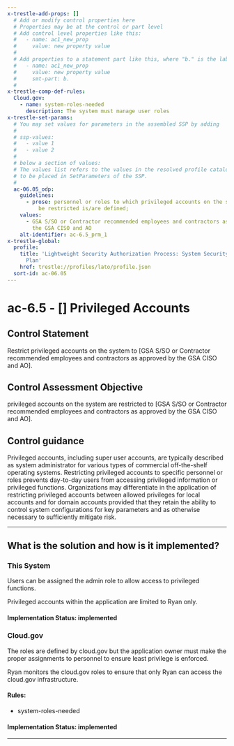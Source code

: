 ```yaml
---
x-trestle-add-props: []
  # Add or modify control properties here
  # Properties may be at the control or part level
  # Add control level properties like this:
  #   - name: ac1_new_prop
  #     value: new property value
  #
  # Add properties to a statement part like this, where "b." is the label of the target statement part
  #   - name: ac1_new_prop
  #     value: new property value
  #     smt-part: b.
  #
x-trestle-comp-def-rules:
  Cloud.gov:
    - name: system-roles-needed
      description: The system must manage user roles
x-trestle-set-params:
  # You may set values for parameters in the assembled SSP by adding
  #
  # ssp-values:
  #   - value 1
  #   - value 2
  #
  # below a section of values:
  # The values list refers to the values in the resolved profile catalog, and the ssp-values represent new values
  # to be placed in SetParameters of the SSP.
  #
  ac-06.05_odp:
    guidelines:
      - prose: personnel or roles to which privileged accounts on the system are to
          be restricted is/are defined;
    values:
      - GSA S/SO or Contractor recommended employees and contractors as approved by
        the GSA CISO and AO
    alt-identifier: ac-6.5_prm_1
x-trestle-global:
  profile:
    title: 'Lightweight Security Authorization Process: System Security and Privacy
      Plan'
    href: trestle://profiles/lato/profile.json
  sort-id: ac-06.05
---
```


# ac-6.5 - \[\] Privileged Accounts

## Control Statement

Restrict privileged accounts on the system to [GSA S/SO or Contractor recommended employees and contractors as approved by the GSA CISO and AO].

## Control Assessment Objective

privileged accounts on the system are restricted to [GSA S/SO or Contractor recommended employees and contractors as approved by the GSA CISO and AO].

## Control guidance

Privileged accounts, including super user accounts, are typically described as system administrator for various types of commercial off-the-shelf operating systems. Restricting privileged accounts to specific personnel or roles prevents day-to-day users from accessing privileged information or privileged functions. Organizations may differentiate in the application of restricting privileged accounts between allowed privileges for local accounts and for domain accounts provided that they retain the ability to control system configurations for key parameters and as otherwise necessary to sufficiently mitigate risk.

______________________________________________________________________

## What is the solution and how is it implemented?

<!-- For implementation status enter one of: implemented, partial, planned, alternative, not-applicable -->

<!-- Note that the list of rules under ### Rules: is read-only and changes will not be captured after assembly to JSON -->

### This System

Users can be assigned the admin role to allow access to privileged functions.

Privileged accounts within the application are limited to Ryan only.

#### Implementation Status: implemented

### Cloud.gov

The roles are defined by cloud.gov but the application owner must make the proper assignments to personnel to ensure least privilege is enforced.

Ryan monitors the cloud.gov roles to ensure that only Ryan can access the cloud.gov infrastructure.

#### Rules:

  - system-roles-needed

#### Implementation Status: implemented

______________________________________________________________________
